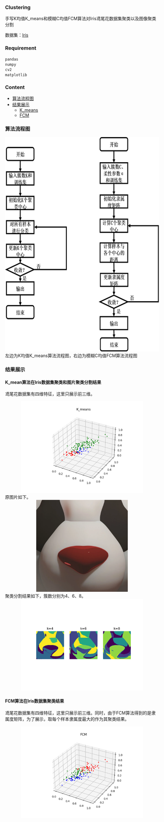### Clustering
手写K均值K_means和模糊C均值FCM算法对Iris鸢尾花数据集聚类以及图像聚类分割

数据集：[Iris](http://archive.ics.uci.edu/ml/datasets/Iris) 

### Requirement
`pandas`  
`numpy`  
`cv2`  
`matplotlib`

### Content
- [算法流程图](#算法流程图)
- [结果展示](#结果展示)
  - [K_means](#K_mean算法在Iris数据集聚类和图片聚类分割结果)
  - [FCM](#FCM算法在Iris数据集聚类结果)

### 算法流程图
<div align=center>
<img src="https://github.com/Luxlios/Figure/blob/main/Clustering/flow_chart.png" height="700">
</div>
左边为K均值K_means算法流程图，右边为模糊C均值FCM算法流程图

### 结果展示
#### K_mean算法在Iris数据集聚类和图片聚类分割结果
鸢尾花数据集有四维特征，这里只展示前三维。
<div align=center>
<img src="https://github.com/Luxlios/Figure/blob/main/Clustering/K_means.png" height="300">
</div>
原图片如下。
<div align=center>
<img src="https://github.com/Luxlios/Figure/blob/main/Clustering/hh.png" height="300">
</div>
聚类分割结果如下，簇数分别为4、6、8。
<div align=center>
<img src="https://github.com/Luxlios/Figure/blob/main/Clustering/K_means_img_segment.png" height="300">
</div>

#### FCM算法在Iris数据集聚类结果
鸢尾花数据集有四维特征，这里只展示前三维。同时，由于FCM算法得到的是隶属度矩阵，为了展示，取每个样本隶属度最大的作为其聚类结果。
<div align=center>
<img src="https://github.com/Luxlios/Figure/blob/main/Clustering/FCM.png" height="300">
</div> 
